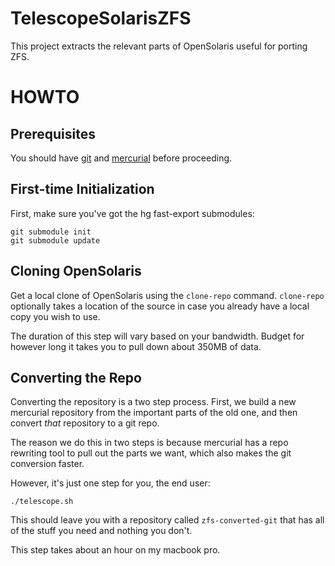 # TelescopeSolarisZFS

This project extracts the relevant parts of OpenSolaris useful for
porting ZFS.

# HOWTO

## Prerequisites

You should have [git][git] and [mercurial][hg] before proceeding.

## First-time Initialization

First, make sure you've got the hg fast-export submodules:

    git submodule init
    git submodule update

## Cloning OpenSolaris

Get a local clone of OpenSolaris using the `clone-repo` command.
`clone-repo` optionally takes a location of the source in case you
already have a local copy you wish to use.

The duration of this step will vary based on your bandwidth.  Budget
for however long it takes you to pull down about 350MB of data.

## Converting the Repo

Converting the repository is a two step process.  First, we build a
new mercurial repository from the important parts of the old one, and
then convert *that* repository to a git repo.

The reason we do this in two steps is because mercurial has a repo
rewriting tool to pull out the parts we want, which also makes the git
conversion faster.

However, it's just one step for you, the end user:

    ./telescope.sh

This should leave you with a repository called `zfs-converted-git`
that has all of the stuff you need and nothing you don't.

This step takes about an hour on my macbook pro.


[git]: http://git-scm.com/
[hg]: http://www.selenic.com/mercurial/
